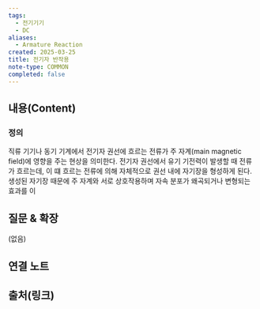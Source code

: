 ```yaml
---
tags:
  - 전기기기
  - DC
aliases:
  - Armature Reaction
created: 2025-03-25
title: 전기자 반작용
note-type: COMMON
completed: false
---
```


## 내용(Content)

### 정의

직류 기기나 동기 기계에서 전기자 권선에 흐르는 전류가 주 자계(main magnetic field)에 영향을 주는 현상을 의미한다. 전기자 권선에서 유기 기전력이 발생할 때 전류가 흐르는데, 이 떄 흐르는 전류에 의해 자체적으로 권선 내에 자기장을 형성하게 된다. 생성된 자기장 때문에 주 자계와 서로 상호작용하며 자속 분포가 왜곡되거나 변형되는 효과를 이

### 

## 질문 & 확장

(없음)

## 연결 노트

## 출처(링크)

